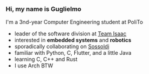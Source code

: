 ### Hi, my name is Guglielmo

I'm a 3nd-year Computer Engineering student at PoliTo

- leader of the software division at [Team Isaac](https://github.com/Team-Isaac-Polito)
- interested in **embedded systems** and **robotics**
- sporadically collaborating on [Sossoldi](https://github.com/RIP-Comm/sossoldi)
- familiar with Python, C, Flutter, and a little Java
- learning C, C++ and Rust
- I use Arch BTW
